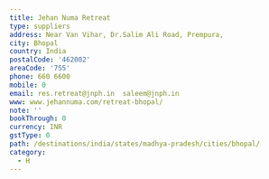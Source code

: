 ```yaml
---
title: Jehan Numa Retreat
type: suppliers
address: Near Van Vihar, Dr.Salim Ali Road, Prempura,
city: Bhopal
country: India
postalCode: '462002'
areaCode: '755'
phone: 660 6600
mobile: 0
email: res.retreat@jnph.in  saleem@jnph.in
www: www.jehannuma.com/retreat-bhopal/
note: ''
bookThrough: 0
currency: INR
gstType: 0
path: /destinations/india/states/madhya-pradesh/cities/bhopal/
category:
  - H
---
```


